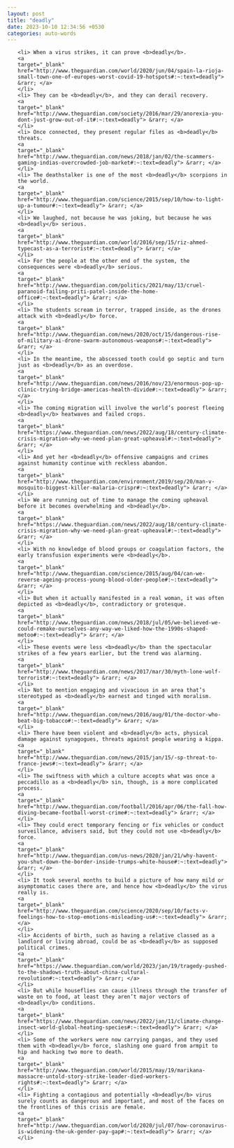 ```yaml
---
layout: post
title: "deadly"
date: 2023-10-10 12:34:56 +0530
categories: auto-words
---
```

<ol>

    <li> When a virus strikes, it can prove <b>deadly</b>.
    <a 
    target="_blank" 
    href="http://www.theguardian.com/world/2020/jun/04/spain-la-rioja-small-town-one-of-europes-worst-covid-19-hotspots#:~:text=deadly"> &rarr; </a>
    </li>
    <li> They can be <b>deadly</b>, and they can derail recovery.
    <a 
    target="_blank" 
    href="http://www.theguardian.com/society/2016/mar/29/anorexia-you-dont-just-grow-out-of-it#:~:text=deadly"> &rarr; </a>
    </li>
    <li> Once connected, they present regular files as <b>deadly</b> threats.
    <a 
    target="_blank" 
    href="http://www.theguardian.com/news/2018/jan/02/the-scammers-gaming-indias-overcrowded-job-market#:~:text=deadly"> &rarr; </a>
    </li>
    <li> The deathstalker is one of the most <b>deadly</b> scorpions in the world.
    <a 
    target="_blank" 
    href="http://www.theguardian.com/science/2015/sep/10/how-to-light-up-a-tumour#:~:text=deadly"> &rarr; </a>
    </li>
    <li> We laughed, not because he was joking, but because he was <b>deadly</b> serious.
    <a 
    target="_blank" 
    href="http://www.theguardian.com/world/2016/sep/15/riz-ahmed-typecast-as-a-terrorist#:~:text=deadly"> &rarr; </a>
    </li>
    <li> For the people at the other end of the system, the consequences were <b>deadly</b> serious.
    <a 
    target="_blank" 
    href="http://www.theguardian.com/politics/2021/may/13/cruel-paranoid-failing-priti-patel-inside-the-home-office#:~:text=deadly"> &rarr; </a>
    </li>
    <li> The students scream in terror, trapped inside, as the drones attack with <b>deadly</b> force.
    <a 
    target="_blank" 
    href="http://www.theguardian.com/news/2020/oct/15/dangerous-rise-of-military-ai-drone-swarm-autonomous-weapons#:~:text=deadly"> &rarr; </a>
    </li>
    <li> In the meantime, the abscessed tooth could go septic and turn just as <b>deadly</b> as an overdose.
    <a 
    target="_blank" 
    href="http://www.theguardian.com/news/2016/nov/23/enormous-pop-up-clinic-trying-bridge-americas-health-divide#:~:text=deadly"> &rarr; </a>
    </li>
    <li> The coming migration will involve the world’s poorest fleeing <b>deadly</b> heatwaves and failed crops.
    <a 
    target="_blank" 
    href="https://www.theguardian.com/news/2022/aug/18/century-climate-crisis-migration-why-we-need-plan-great-upheaval#:~:text=deadly"> &rarr; </a>
    </li>
    <li> And yet her <b>deadly</b> offensive campaigns and crimes against humanity continue with reckless abandon.
    <a 
    target="_blank" 
    href="http://www.theguardian.com/environment/2019/sep/20/man-v-mosquito-biggest-killer-malaria-crispr#:~:text=deadly"> &rarr; </a>
    </li>
    <li> We are running out of time to manage the coming upheaval before it becomes overwhelming and <b>deadly</b>.
    <a 
    target="_blank" 
    href="https://www.theguardian.com/news/2022/aug/18/century-climate-crisis-migration-why-we-need-plan-great-upheaval#:~:text=deadly"> &rarr; </a>
    </li>
    <li> With no knowledge of blood groups or coagulation factors, the early transfusion experiments were <b>deadly</b>.
    <a 
    target="_blank" 
    href="http://www.theguardian.com/science/2015/aug/04/can-we-reverse-ageing-process-young-blood-older-people#:~:text=deadly"> &rarr; </a>
    </li>
    <li> But when it actually manifested in a real woman, it was often depicted as <b>deadly</b>, contradictory or grotesque.
    <a 
    target="_blank" 
    href="http://www.theguardian.com/news/2018/jul/05/we-believed-we-could-remake-ourselves-any-way-we-liked-how-the-1990s-shaped-metoo#:~:text=deadly"> &rarr; </a>
    </li>
    <li> These events were less <b>deadly</b> than the spectacular strikes of a few years earlier, but the trend was alarming.
    <a 
    target="_blank" 
    href="http://www.theguardian.com/news/2017/mar/30/myth-lone-wolf-terrorist#:~:text=deadly"> &rarr; </a>
    </li>
    <li> Not to mention engaging and vivacious in an area that’s stereotyped as <b>deadly</b> earnest and tinged with moralism.
    <a 
    target="_blank" 
    href="http://www.theguardian.com/news/2016/aug/01/the-doctor-who-beat-big-tobacco#:~:text=deadly"> &rarr; </a>
    </li>
    <li> There have been violent and <b>deadly</b> acts, physical damage against synagogues, threats against people wearing a kippa.
    <a 
    target="_blank" 
    href="http://www.theguardian.com/news/2015/jan/15/-sp-threat-to-france-jews#:~:text=deadly"> &rarr; </a>
    </li>
    <li> The swiftness with which a culture accepts what was once a peccadillo as a <b>deadly</b> sin, though, is a more complicated process.
    <a 
    target="_blank" 
    href="http://www.theguardian.com/football/2016/apr/06/the-fall-how-diving-became-football-worst-crime#:~:text=deadly"> &rarr; </a>
    </li>
    <li> They could erect temporary fencing or fix vehicles or conduct surveillance, advisers said, but they could not use <b>deadly</b> force.
    <a 
    target="_blank" 
    href="http://www.theguardian.com/us-news/2020/jan/21/why-havent-you-shut-down-the-border-inside-trumps-white-house#:~:text=deadly"> &rarr; </a>
    </li>
    <li> It took several months to build a picture of how many mild or asymptomatic cases there are, and hence how <b>deadly</b> the virus really is.
    <a 
    target="_blank" 
    href="http://www.theguardian.com/science/2020/sep/10/facts-v-feelings-how-to-stop-emotions-misleading-us#:~:text=deadly"> &rarr; </a>
    </li>
    <li> Accidents of birth, such as having a relative classed as a landlord or living abroad, could be as <b>deadly</b> as supposed political crimes.
    <a 
    target="_blank" 
    href="https://www.theguardian.com/world/2023/jan/19/tragedy-pushed-to-the-shadows-truth-about-china-cultural-revolution#:~:text=deadly"> &rarr; </a>
    </li>
    <li> But while houseflies can cause illness through the transfer of waste on to food, at least they aren’t major vectors of <b>deadly</b> conditions.
    <a 
    target="_blank" 
    href="https://www.theguardian.com/news/2022/jan/11/climate-change-insect-world-global-heating-species#:~:text=deadly"> &rarr; </a>
    </li>
    <li> Some of the workers were now carrying pangas, and they used them with <b>deadly</b> force, slashing one guard from armpit to hip and hacking two more to death.
    <a 
    target="_blank" 
    href="http://www.theguardian.com/world/2015/may/19/marikana-massacre-untold-story-strike-leader-died-workers-rights#:~:text=deadly"> &rarr; </a>
    </li>
    <li> Fighting a contagious and potentially <b>deadly</b> virus surely counts as dangerous and important, and most of the faces on the frontlines of this crisis are female.
    <a 
    target="_blank" 
    href="http://www.theguardian.com/world/2020/jul/07/how-coronavirus-is-widening-the-uk-gender-pay-gap#:~:text=deadly"> &rarr; </a>
    </li>